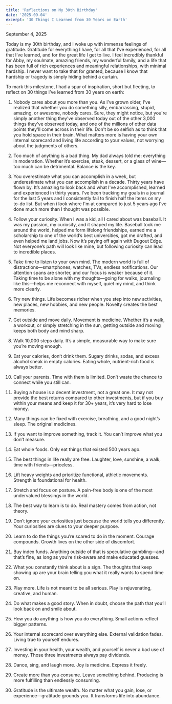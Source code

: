 ```yaml
---
title: 'Reflections on My 30th Birthday'
date: '2025-09-04'
excerpt: '30 Things I Learned from 30 Years on Earth'
---
```


September 4, 2025

Today is my 30th birthday, and I woke up with immense feelings of gratitude. Gratitude for everything I have, for all that I’ve experienced, for all that I’ve learned, and for the great life I get to live. I feel incredibly thankful for Abby, my soulmate, amazing friends, my wonderful family, and a life that has been full of rich experiences and meaningful relationships, with minimal hardship. I never want to take that for granted, because I know that hardship or tragedy is simply hiding behind a curtain.

To mark this milestone, I had a spur of inspiration, short but fleeting, to reflect on 30 things I’ve learned from 30 years on earth:

1. Nobody cares about you more than you.
As I’ve grown older, I’ve realized that whether you do something silly, embarrassing, stupid, amazing, or awesome, nobody cares. Sure, they might notice, but you're simply another thing they've observed today out of the other 3,000 things they've observed today, and one of the millions of other data points they'll come across in their life. Don't be so selfish as to think that you hold space in their brain. What matters more is having your own internal scorecard and living life according to your values, not worrying about the judgments of others.

2. Too much of anything is a bad thing.
My dad always told me: everything in moderation. Whether it’s exercise, steak, dessert, or a glass of wine—too much can be detrimental. Balance is the key.

3. You overestimate what you can accomplish in a week, but underestimate what you can accomplish in a decade.
Thirty years have flown by. It’s amazing to look back and what I've accomplished, learned and experienced in thirty years. I've been tracking my goals in a journal for the last 5 years and I consistently fail to finish half the items on my to-do list. But when i look where I'm at compared to just 5 years ago I've done much more than I thought was possible.

4. Follow your curiosity.
When I was a kid, all I cared about was baseball. It was my passion, my curiosity, and it shaped my life. Baseball took me around the world, helped me form lifelong friendships, earned me a scholarship to one of the world’s best universities, got me drafted, and even helped me land jobs. Now it’s paying off again with Dugout Edge. Not everyone’s path will look like mine, but following curiosity can lead to incredible places.

5. Take time to listen to your own mind.
The modern world is full of distractions—smartphones, watches, TVs, endless notifications. Our attention spans are shorter, and our focus is weaker because of it. Taking time to be alone with my thoughts—going for walks, journaling like this—helps me reconnect with myself, quiet my mind, and think more clearly.

6. Try new things.
Life becomes richer when you step into new activities, new places, new hobbies, and new people. Novelty creates the best memories.

7. Get outside and move daily.
Movement is medicine. Whether it’s a walk, a workout, or simply stretching in the sun, getting outside and moving keeps both body and mind sharp.

8. Walk 10,000 steps daily.
It’s a simple, measurable way to make sure you’re moving enough.

9. Eat your calories, don’t drink them.
Sugary drinks, sodas, and excess alcohol sneak in empty calories. Eating whole, nutrient-rich food is always better.

10. Call your parents.
Time with them is limited. Don’t waste the chance to connect while you still can.

11. Buying a house is a decent investment, not a great one.
It may not provide the best returns compared to other investments, but if you buy within your means and keep it for 30+ years, it’s very hard to lose money.

12. Many things can be fixed with exercise, breathing, and a good night’s sleep.
The original medicines.

13. If you want to improve something, track it.
You can’t improve what you don’t measure.

14. Eat whole foods.
Only eat things that existed 500 years ago.

15. The best things in life really are free.
Laughter, love, sunshine, a walk, time with friends—priceless.

16. Lift heavy weights and prioritize functional, athletic movements. Strength is foundational for health.

17. Stretch and focus on posture.
A pain-free body is one of the most undervalued blessings in the world.

18. The best way to learn is to do.
Real mastery comes from action, not theory.

19. Don’t ignore your curiosities just because the world tells you differently.
Your curiosities are clues to your deeper purpose.

20. Learn to do the things you’re scared to do in the moment.
Courage compounds. Growth lives on the other side of discomfort.

21. Buy index funds.
Anything outside of that is speculative gambling—and that’s fine, as long as you’re risk-aware and make educated guesses.

22. What you constantly think about is a sign.
The thoughts that keep showing up are your brain telling you what it really wants to spend time on.

23. Play more.
Life is not meant to be all serious. Play is rejuvenating, creative, and human.

24. Do what makes a good story.
When in doubt, choose the path that you’ll look back on and smile about.

25. How you do anything is how you do everything.
Small actions reflect bigger patterns.

26. Your internal scorecard over everything else.
External validation fades. Living true to yourself endures.

27. Investing in your health, your wealth, and yourself is never a bad use of money.
Those three investments always pay dividends.

28. Dance, sing, and laugh more.
Joy is medicine. Express it freely.

29. Create more than you consume.
Leave something behind. Producing is more fulfilling than endlessly consuming.

30. Gratitude is the ultimate wealth.
No matter what you gain, lose, or experience—gratitude grounds you. It transforms life into abundance.